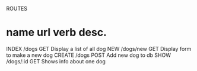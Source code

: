 ROUTES

name	url			verb	desc.
====================================================
INDEX	/dogs		GET		Display a list of all dog
NEW		/dogs/new	GET		Display form to make a new dog
CREATE	/dogs		POST	Add new dog to db
SHOW	/dogs/:id	GET 	Shows info about one dog